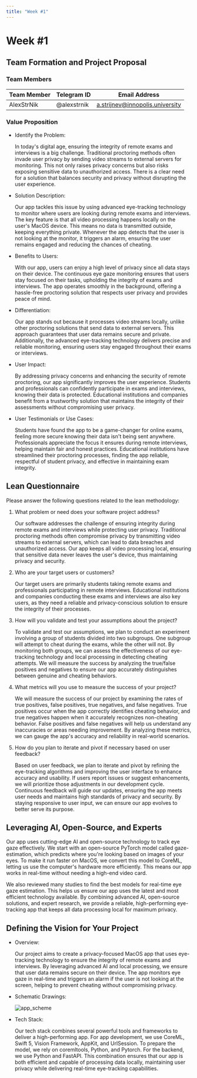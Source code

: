 ```yaml
---
title: "Week #1"
---
```


# Week #1

## **Team Formation and Project Proposal**

### **Team Members**

| Team Member | Telegram ID | Email Address                   |
| ----------- | ----------- | ------------------------------- |
| AlexStrNik  | @alexstrnik | a.strijnev@innopolis.university |

### **Value Proposition**

- Identify the Problem:

  In today's digital age, ensuring the integrity of remote exams and interviews is a big challenge. Traditional proctoring methods often invade user privacy by sending video streams to external servers for monitoring. This not only raises privacy concerns but also risks exposing sensitive data to unauthorized access. There is a clear need for a solution that balances security and privacy without disrupting the user experience.

- Solution Description:

  Our app tackles this issue by using advanced eye-tracking technology to monitor where users are looking during remote exams and interviews. The key feature is that all video processing happens locally on the user's MacOS device. This means no data is transmitted outside, keeping everything private. Whenever the app detects that the user is not looking at the monitor, it triggers an alarm, ensuring the user remains engaged and reducing the chances of cheating.

- Benefits to Users:

  With our app, users can enjoy a high level of privacy since all data stays on their device. The continuous eye gaze monitoring ensures that users stay focused on their tasks, upholding the integrity of exams and interviews. The app operates smoothly in the background, offering a hassle-free proctoring solution that respects user privacy and provides peace of mind.

- Differentiation:

  Our app stands out because it processes video streams locally, unlike other proctoring solutions that send data to external servers. This approach guarantees that user data remains secure and private. Additionally, the advanced eye-tracking technology delivers precise and reliable monitoring, ensuring users stay engaged throughout their exams or interviews.

- User Impact:

  By addressing privacy concerns and enhancing the security of remote proctoring, our app significantly improves the user experience. Students and professionals can confidently participate in exams and interviews, knowing their data is protected. Educational institutions and companies benefit from a trustworthy solution that maintains the integrity of their assessments without compromising user privacy.

- User Testimonials or Use Cases:

  Students have found the app to be a game-changer for online exams, feeling more secure knowing their data isn't being sent anywhere. Professionals appreciate the focus it ensures during remote interviews, helping maintain fair and honest practices. Educational institutions have streamlined their proctoring processes, finding the app reliable, respectful of student privacy, and effective in maintaining exam integrity.

## **Lean Questionnaire**

Please answer the following questions related to the lean methodology:

1. What problem or need does your software project address?

   Our software addresses the challenge of ensuring integrity during remote exams and interviews while protecting user privacy. Traditional proctoring methods often compromise privacy by transmitting video streams to external servers, which can lead to data breaches and unauthorized access. Our app keeps all video processing local, ensuring that sensitive data never leaves the user's device, thus maintaining privacy and security.

2. Who are your target users or customers?

   Our target users are primarily students taking remote exams and professionals participating in remote interviews. Educational institutions and companies conducting these exams and interviews are also key users, as they need a reliable and privacy-conscious solution to ensure the integrity of their processes.

3. How will you validate and test your assumptions about the project?

   To validate and test our assumptions, we plan to conduct an experiment involving a group of students divided into two subgroups. One subgroup will attempt to cheat during the exams, while the other will not. By monitoring both groups, we can assess the effectiveness of our eye-tracking technology and local processing in detecting cheating attempts. We will measure the success by analyzing the true/false positives and negatives to ensure our app accurately distinguishes between genuine and cheating behaviors.

4. What metrics will you use to measure the success of your project?

   We will measure the success of our project by examining the rates of true positives, false positives, true negatives, and false negatives. True positives occur when the app correctly identifies cheating behavior, and true negatives happen when it accurately recognizes non-cheating behavior. False positives and false negatives will help us understand any inaccuracies or areas needing improvement. By analyzing these metrics, we can gauge the app's accuracy and reliability in real-world scenarios.

5. How do you plan to iterate and pivot if necessary based on user feedback?

   Based on user feedback, we plan to iterate and pivot by refining the eye-tracking algorithms and improving the user interface to enhance accuracy and usability. If users report issues or suggest enhancements, we will prioritize those adjustments in our development cycle. Continuous feedback will guide our updates, ensuring the app meets user needs and maintains high standards of privacy and security. By staying responsive to user input, we can ensure our app evolves to better serve its purpose.

## **Leveraging AI, Open-Source, and Experts**

Our app uses cutting-edge AI and open-source technology to track eye gaze effectively. We start with an open-source PyTorch model called gaze-estimation, which predicts where you're looking based on images of your eyes. To make it run faster on MacOS, we convert this model to CoreML, letting us use the computer's hardware more efficiently. This means our app works in real-time without needing a high-end video card.

We also reviewed many studies to find the best models for real-time eye gaze estimation. This helps us ensure our app uses the latest and most efficient technology available. By combining advanced AI, open-source solutions, and expert research, we provide a reliable, high-performing eye-tracking app that keeps all data processing local for maximum privacy.

## **Defining the Vision for Your Project**

- Overview:

  Our project aims to create a privacy-focused MacOS app that uses eye-tracking technology to ensure the integrity of remote exams and interviews. By leveraging advanced AI and local processing, we ensure that user data remains secure on their device. The app monitors eye gaze in real-time and triggers an alarm if the user is not looking at the screen, helping to prevent cheating without compromising privacy.

- Schematic Drawings:

  ![app_scheme](/2024/EyeSpy/App_Scheme.png)

- Tech Stack:

  Our tech stack combines several powerful tools and frameworks to deliver a high-performing app. For app development, we use CoreML, Swift 5, Vision Framework, AppKit, and UrlSession. To prepare the model, we rely on coremltools, Python, and Pytorch. For the backend, we use Python and FastAPI. This combination ensures that our app is both efficient and capable of processing data locally, maintaining user privacy while delivering real-time eye-tracking capabilities.
